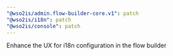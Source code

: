 ```yaml
---
"@wso2is/admin.flow-builder-core.v1": patch
"@wso2is/i18n": patch
"@wso2is/console": patch
---
```


Enhance the UX for i18n configuration in the flow builder

